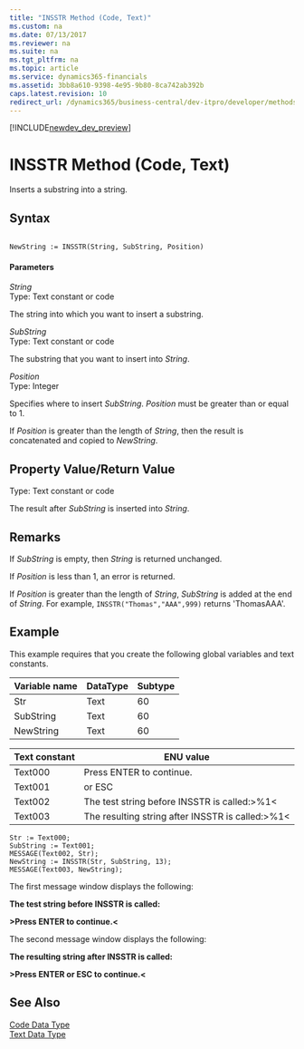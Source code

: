 ```yaml
---
title: "INSSTR Method (Code, Text)"
ms.custom: na
ms.date: 07/13/2017
ms.reviewer: na
ms.suite: na
ms.tgt_pltfrm: na
ms.topic: article
ms.service: dynamics365-financials
ms.assetid: 3bb8a610-9398-4e95-9b80-8ca742ab392b
caps.latest.revision: 10
redirect_url: /dynamics365/business-central/dev-itpro/developer/methods/devenv-al-method-reference
---
```


[!INCLUDE[newdev_dev_preview](../includes/newdev_dev_preview.md)]

# INSSTR Method (Code, Text)
Inserts a substring into a string.  
  
## Syntax  
  
```  
  
NewString := INSSTR(String, SubString, Position)  
```  
  
#### Parameters  
 *String*  
 Type: Text constant or code  
  
 The string into which you want to insert a substring.  
  
 *SubString*  
 Type: Text constant or code  
  
 The substring that you want to insert into *String*.  
  
 *Position*  
 Type: Integer  
  
 Specifies where to insert *SubString*. *Position* must be greater than or equal to 1.  
  
 If *Position* is greater than the length of *String*, then the result is concatenated and copied to *NewString*.  
  
## Property Value/Return Value  
 Type: Text constant or code  
  
 The result after *SubString* is inserted into *String*.  
  
## Remarks  
 If *SubString* is empty, then *String* is returned unchanged.  
  
 If *Position* is less than 1, an error is returned.  
  
 If *Position* is greater than the length of *String*, *SubString* is added at the end of *String*. For example, `INSSTR("Thomas","AAA",999)` returns 'ThomasAAA'.  
  
## Example  
 This example requires that you create the following global variables and text constants.  
  
|Variable name|DataType|Subtype|  
|-------------------|--------------|-------------|  
|Str|Text|60|  
|SubString|Text|60|  
|NewString|Text|60|  
  
|Text constant|ENU value|  
|-------------------|---------------|  
|Text000|Press ENTER to continue.|  
|Text001|or ESC|  
|Text002|The test string before INSSTR is called:>%1\<|  
|Text003|The resulting string after INSSTR is called:>%1\<|  
  
```  
Str := Text000;  
SubString := Text001;  
MESSAGE(Text002, Str);  
NewString := INSSTR(Str, SubString, 13);  
MESSAGE(Text003, NewString);  
```  
  
 The first message window displays the following:  
  
 **The test string before INSSTR is called:**  
  
 **>Press ENTER to continue.\<**  
  
 The second message window displays the following:  
  
 **The resulting string after INSSTR is called:**  
  
 **>Press ENTER or ESC to continue.\<**  
  
## See Also  
 [Code Data Type](../datatypes/devenv-Code-Data-Type.md)   
 [Text Data Type](../datatypes/devenv-Text-Data-Type.md)